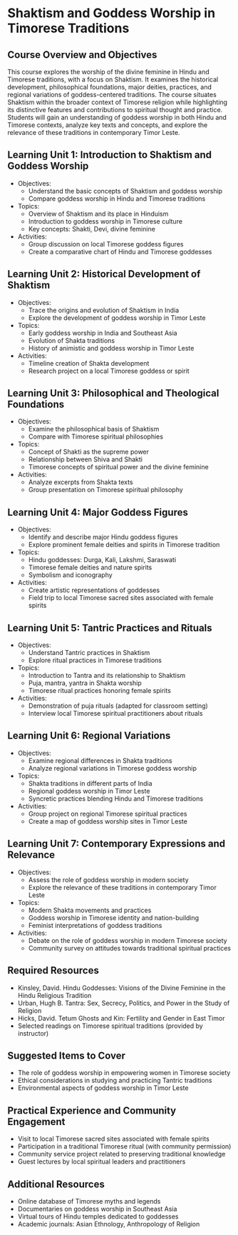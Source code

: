 # Shaktism and Goddess Worship in Timorese Traditions

## Course Overview and Objectives

This course explores the worship of the divine feminine in Hindu and Timorese traditions, with a focus on Shaktism. It examines the historical development, philosophical foundations, major deities, practices, and regional variations of goddess-centered traditions. The course situates Shaktism within the broader context of Timorese religion while highlighting its distinctive features and contributions to spiritual thought and practice. Students will gain an understanding of goddess worship in both Hindu and Timorese contexts, analyze key texts and concepts, and explore the relevance of these traditions in contemporary Timor Leste.

## Learning Unit 1: Introduction to Shaktism and Goddess Worship
- Objectives:
  * Understand the basic concepts of Shaktism and goddess worship
  * Compare goddess worship in Hindu and Timorese traditions
- Topics:
  * Overview of Shaktism and its place in Hinduism
  * Introduction to goddess worship in Timorese culture
  * Key concepts: Shakti, Devi, divine feminine
- Activities:
  * Group discussion on local Timorese goddess figures
  * Create a comparative chart of Hindu and Timorese goddesses

## Learning Unit 2: Historical Development of Shaktism
- Objectives:
  * Trace the origins and evolution of Shaktism in India
  * Explore the development of goddess worship in Timor Leste
- Topics:
  * Early goddess worship in India and Southeast Asia
  * Evolution of Shakta traditions
  * History of animistic and goddess worship in Timor Leste
- Activities:
  * Timeline creation of Shakta development
  * Research project on a local Timorese goddess or spirit

## Learning Unit 3: Philosophical and Theological Foundations
- Objectives:
  * Examine the philosophical basis of Shaktism
  * Compare with Timorese spiritual philosophies
- Topics:
  * Concept of Shakti as the supreme power
  * Relationship between Shiva and Shakti
  * Timorese concepts of spiritual power and the divine feminine
- Activities:
  * Analyze excerpts from Shakta texts
  * Group presentation on Timorese spiritual philosophy

## Learning Unit 4: Major Goddess Figures
- Objectives:
  * Identify and describe major Hindu goddess figures
  * Explore prominent female deities and spirits in Timorese tradition
- Topics:
  * Hindu goddesses: Durga, Kali, Lakshmi, Saraswati
  * Timorese female deities and nature spirits
  * Symbolism and iconography
- Activities:
  * Create artistic representations of goddesses
  * Field trip to local Timorese sacred sites associated with female spirits

## Learning Unit 5: Tantric Practices and Rituals
- Objectives:
  * Understand Tantric practices in Shaktism
  * Explore ritual practices in Timorese traditions
- Topics:
  * Introduction to Tantra and its relationship to Shaktism
  * Puja, mantra, yantra in Shakta worship
  * Timorese ritual practices honoring female spirits
- Activities:
  * Demonstration of puja rituals (adapted for classroom setting)
  * Interview local Timorese spiritual practitioners about rituals

## Learning Unit 6: Regional Variations
- Objectives:
  * Examine regional differences in Shakta traditions
  * Analyze regional variations in Timorese goddess worship
- Topics:
  * Shakta traditions in different parts of India
  * Regional goddess worship in Timor Leste
  * Syncretic practices blending Hindu and Timorese traditions
- Activities:
  * Group project on regional Timorese spiritual practices
  * Create a map of goddess worship sites in Timor Leste

## Learning Unit 7: Contemporary Expressions and Relevance
- Objectives:
  * Assess the role of goddess worship in modern society
  * Explore the relevance of these traditions in contemporary Timor Leste
- Topics:
  * Modern Shakta movements and practices
  * Goddess worship in Timorese identity and nation-building
  * Feminist interpretations of goddess traditions
- Activities:
  * Debate on the role of goddess worship in modern Timorese society
  * Community survey on attitudes towards traditional spiritual practices

## Required Resources

- Kinsley, David. Hindu Goddesses: Visions of the Divine Feminine in the Hindu Religious Tradition
- Urban, Hugh B. Tantra: Sex, Secrecy, Politics, and Power in the Study of Religion
- Hicks, David. Tetum Ghosts and Kin: Fertility and Gender in East Timor
- Selected readings on Timorese spiritual traditions (provided by instructor)

## Suggested Items to Cover

- The role of goddess worship in empowering women in Timorese society
- Ethical considerations in studying and practicing Tantric traditions
- Environmental aspects of goddess worship in Timor Leste

## Practical Experience and Community Engagement

- Visit to local Timorese sacred sites associated with female spirits
- Participation in a traditional Timorese ritual (with community permission)
- Community service project related to preserving traditional knowledge
- Guest lectures by local spiritual leaders and practitioners

## Additional Resources

- Online database of Timorese myths and legends
- Documentaries on goddess worship in Southeast Asia
- Virtual tours of Hindu temples dedicated to goddesses
- Academic journals: Asian Ethnology, Anthropology of Religion